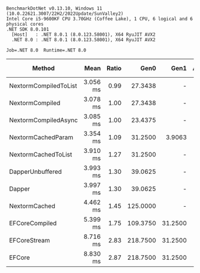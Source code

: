 ```

BenchmarkDotNet v0.13.10, Windows 11 (10.0.22621.3007/22H2/2022Update/SunValley2)
Intel Core i5-9600KF CPU 3.70GHz (Coffee Lake), 1 CPU, 6 logical and 6 physical cores
.NET SDK 8.0.101
  [Host]   : .NET 8.0.1 (8.0.123.58001), X64 RyuJIT AVX2
  .NET 8.0 : .NET 8.0.1 (8.0.123.58001), X64 RyuJIT AVX2

Job=.NET 8.0  Runtime=.NET 8.0  

```
| Method                | Mean     | Ratio | Gen0     | Gen1    | Allocated  | Alloc Ratio |
|---------------------- |---------:|------:|---------:|--------:|-----------:|------------:|
| NextormCompiledToList | 3.056 ms |  0.99 |  27.3438 |       - |  133.26 KB |        1.01 |
| NextormCompiled       | 3.078 ms |  1.00 |  27.3438 |       - |  132.11 KB |        1.00 |
| NextormCompiledAsync  | 3.085 ms |  1.00 |  23.4375 |       - |  125.08 KB |        0.95 |
| NextormCachedParam    | 3.354 ms |  1.09 |  31.2500 |  3.9063 |     144 KB |        1.09 |
| NextormCachedToList   | 3.910 ms |  1.27 |  31.2500 |       - |  145.06 KB |        1.10 |
| DapperUnbuffered      | 3.993 ms |  1.30 |  39.0625 |       - |  208.67 KB |        1.58 |
| Dapper                | 3.997 ms |  1.30 |  39.0625 |       - |  185.39 KB |        1.40 |
| NextormCached         | 4.462 ms |  1.45 | 125.0000 |       - |  593.86 KB |        4.50 |
| EFCoreCompiled        | 5.399 ms |  1.75 | 109.3750 | 31.2500 |  534.38 KB |        4.04 |
| EFCoreStream          | 8.716 ms |  2.83 | 218.7500 | 31.2500 | 1060.78 KB |        8.03 |
| EFCore                | 8.830 ms |  2.87 | 218.7500 | 31.2500 | 1086.32 KB |        8.22 |
